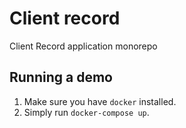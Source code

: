 # Client record
Client Record application monorepo

## Running a demo
1. Make sure you have `docker` installed.
2. Simply run `docker-compose up`.

